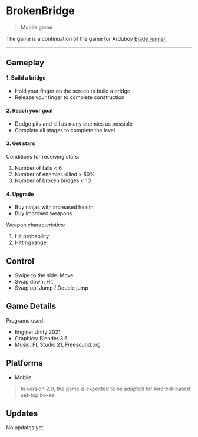 # BrokenBridge
>Mobile game

The game is a continuation of the game for Arduboy [Blade runner](https://github.com/NoobGeek-Ilya/BladeRunner)

-------
## Gameplay
#### 1. Build a bridge
- Hold your finger on the screen to build a bridge
- Release your finger to complete construction

#### 2. Reach your goal
- Dodge pits and kill as many enemies as possible
- Complete all stages to complete the level

#### 3. Get stars
Conditions for receiving stars:

1. Number of falls < 6
2. Number of enemies killed > 50%
3. Number of broken bridges < 10

#### 4. Upgrade
- Buy ninjas with increased health
- Buy improved weapons

Weapon characteristics:
1. Hit probability
2. Hitting range

## Control
- Swipe to the side: Move
- Swap down: Hit
- Swap up: Jump / Double jump

## Game Details
Programs used:
- Engine: Unity 2021
- Graphics: Blender 3.6
- Music: FL Studio 21, Freesound.org

## Platforms
- Mobile
>In version 2.0, the game is expected to be adapted for Android-based set-top boxes

## Updates
No updates yet
